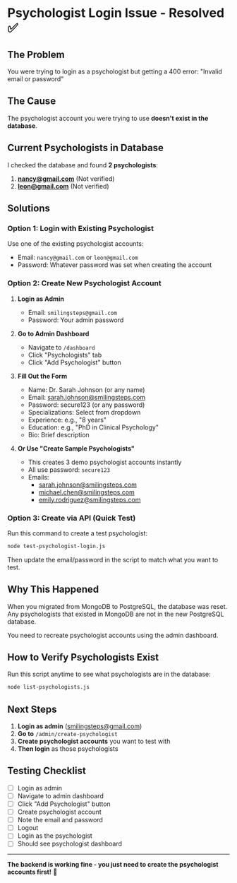 # Psychologist Login Issue - Resolved ✅

## The Problem

You were trying to login as a psychologist but getting a 400 error: "Invalid email or password"

## The Cause

The psychologist account you were trying to use **doesn't exist in the database**.

## Current Psychologists in Database

I checked the database and found **2 psychologists**:

1. **nancy@gmail.com** (Not verified)
2. **leon@gmail.com** (Not verified)

## Solutions

### Option 1: Login with Existing Psychologist

Use one of the existing psychologist accounts:
- Email: `nancy@gmail.com` or `leon@gmail.com`
- Password: Whatever password was set when creating the account

### Option 2: Create New Psychologist Account

1. **Login as Admin**
   - Email: `smilingsteps@gmail.com`
   - Password: Your admin password

2. **Go to Admin Dashboard**
   - Navigate to `/dashboard`
   - Click "Psychologists" tab
   - Click "Add Psychologist" button

3. **Fill Out the Form**
   - Name: Dr. Sarah Johnson (or any name)
   - Email: sarah.johnson@smilingsteps.com
   - Password: secure123 (or any password)
   - Specializations: Select from dropdown
   - Experience: e.g., "8 years"
   - Education: e.g., "PhD in Clinical Psychology"
   - Bio: Brief description

4. **Or Use "Create Sample Psychologists"**
   - This creates 3 demo psychologist accounts instantly
   - All use password: `secure123`
   - Emails:
     - sarah.johnson@smilingsteps.com
     - michael.chen@smilingsteps.com
     - emily.rodriguez@smilingsteps.com

### Option 3: Create via API (Quick Test)

Run this command to create a test psychologist:

```bash
node test-psychologist-login.js
```

Then update the email/password in the script to match what you want to test.

## Why This Happened

When you migrated from MongoDB to PostgreSQL, the database was reset. Any psychologists that existed in MongoDB are not in the new PostgreSQL database.

You need to recreate psychologist accounts using the admin dashboard.

## How to Verify Psychologists Exist

Run this script anytime to see what psychologists are in the database:

```bash
node list-psychologists.js
```

## Next Steps

1. **Login as admin** (smilingsteps@gmail.com)
2. **Go to** `/admin/create-psychologist`
3. **Create psychologist accounts** you want to test with
4. **Then login** as those psychologists

## Testing Checklist

- [ ] Login as admin
- [ ] Navigate to admin dashboard
- [ ] Click "Add Psychologist" button
- [ ] Create psychologist account
- [ ] Note the email and password
- [ ] Logout
- [ ] Login as the psychologist
- [ ] Should see psychologist dashboard

---

**The backend is working fine - you just need to create the psychologist accounts first!** 🎉
